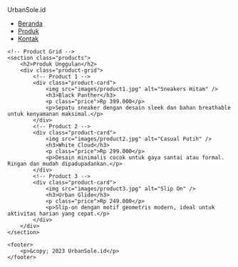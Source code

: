 <!DOCTYPE html>
<html lang="en">
<head>
    <meta charset="UTF-8" />
    <meta name="viewport" content="width=device-width, initial-scale=1.0"/>
    <title>Produk - UrbanSole.id</title>
    <link rel="stylesheet" href="css-style.css" />
</head>
<script src="js/script.js"></script>
<body>
    <!-- Navbar -->
    <nav class="navbar">
        <div class="logo">UrbanSole.id</div>
        <ul class="nav-links">
            <li><a href="index.html">Beranda</a></li>
            <li><a href="products.html">Produk</a></li>
            <li><a href="contact.html">Kontak</a></li>
        </ul>
    </nav>

    <!-- Product Grid -->
    <section class="products">
        <h2>Produk Unggulan</h2>
        <div class="product-grid">
            <!-- Product 1 -->
            <div class="product-card">
                <img src="images/product1.jpg" alt="Sneakers Hitam" />
                <h3>Black Panther</h3>
                <p class="price">Rp 399.000</p>
                <p>Sepatu sneaker dengan desain sleek dan bahan breathable untuk kenyamanan maksimal.</p>
            </div>
            <!-- Product 2 -->
            <div class="product-card">
                <img src="images/product2.jpg" alt="Casual Putih" />
                <h3>White Cloud</h3>
                <p class="price">Rp 299.000</p>
                <p>Desain minimalis cocok untuk gaya santai atau formal. Ringan dan mudah dipadupadankan.</p>
            </div>
            <!-- Product 3 -->
            <div class="product-card">
                <img src="images/product3.jpg" alt="Slip On" />
                <h3>Urban Glide</h3>
                <p class="price">Rp 249.000</p>
                <p>Slip-on dengan motif geometris modern, ideal untuk aktivitas harian yang cepat.</p>
            </div>
        </div>
    </section>

    <footer>
        <p>&copy; 2023 UrbanSole.id</p>
    </footer>
</body>
</html>
